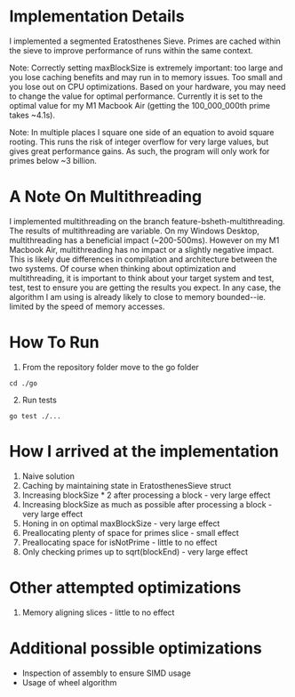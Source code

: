 # Implementation Details
I implemented a segmented Eratosthenes Sieve. 
Primes are cached within the sieve to improve performance of runs within the same context.  

Note: Correctly setting maxBlockSize is extremely important: too large and you lose caching benefits 
and may run in to memory issues. Too small and you lose out on CPU optimizations.
Based on your hardware, you may need to change the value for optimal performance. 
Currently it is set to the optimal value for my M1 Macbook Air 
(getting the 100_000_000th prime takes ~4.1s).   

Note: In multiple places I square one side of an equation to avoid square rooting.
This runs the risk of integer overflow for very large values, but gives great performance gains.
As such, the program will only work for primes below ~3 billion.

# A Note On Multithreading
I implemented multithreading on the branch feature-bsheth-multithreading. 
The results of multithreading are variable. On my Windows Desktop, multithreading has a beneficial impact (~200-500ms). 
However on my M1 Macbook Air, multithreading has no impact or a slightly negative impact. 
This is likely due differences in compilation and architecture between the two systems. 
Of course when thinking about optimization and multithreading, it is important to think about your target system 
and test, test, test to ensure you are getting the results you expect. 
In any case, the algorithm I am using is already likely to close to memory bounded--ie. limited by the speed of memory accesses.

# How To Run
1. From the repository folder move to the go folder
```
cd ./go
```
2. Run tests
```
go test ./...
```

# How I arrived at the implementation
1. Naive solution
2. Caching by maintaining state in EratosthenesSieve struct
3. Increasing blockSize * 2 after processing a block - very large effect
4. Increasing blockSize as much as possible after processing a block - very large effect
5. Honing in on optimal maxBlockSize - very large effect
6. Preallocating plenty of space for primes slice - small effect
7. Preallocating space for isNotPrime - little to no effect
8. Only checking primes up to sqrt(blockEnd) - very large effect

# Other attempted optimizations
1. Memory aligning slices - little to no effect

# Additional possible optimizations
- Inspection of assembly to ensure SIMD usage
- Usage of wheel algorithm
